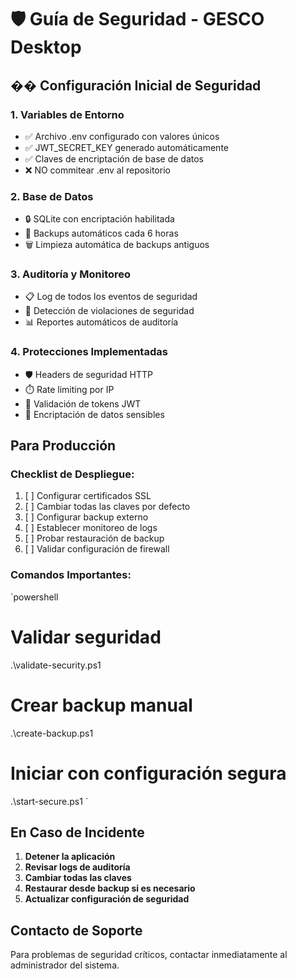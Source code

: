 ﻿# 🛡️ Guía de Seguridad - GESCO Desktop

## �� Configuración Inicial de Seguridad

### 1. Variables de Entorno
- ✅ Archivo .env configurado con valores únicos
- ✅ JWT_SECRET_KEY generado automáticamente
- ✅ Claves de encriptación de base de datos
- ❌ NO commitear .env al repositorio

### 2. Base de Datos
- 🔒 SQLite con encriptación habilitada
- 💾 Backups automáticos cada 6 horas
- 🗑️ Limpieza automática de backups antiguos

### 3. Auditoría y Monitoreo
- 📋 Log de todos los eventos de seguridad
- 🚨 Detección de violaciones de seguridad
- 📊 Reportes automáticos de auditoría

### 4. Protecciones Implementadas
- 🛡️ Headers de seguridad HTTP
- ⏱️ Rate limiting por IP
- 🔑 Validación de tokens JWT
- 🔐 Encriptación de datos sensibles

##  Para Producción

### Checklist de Despliegue:
1. [ ] Configurar certificados SSL
2. [ ] Cambiar todas las claves por defecto
3. [ ] Configurar backup externo
4. [ ] Establecer monitoreo de logs
5. [ ] Probar restauración de backup
6. [ ] Validar configuración de firewall

### Comandos Importantes:
`powershell
# Validar seguridad
.\validate-security.ps1

# Crear backup manual
.\create-backup.ps1

# Iniciar con configuración segura
.\start-secure.ps1
`

##  En Caso de Incidente

1. **Detener la aplicación**
2. **Revisar logs de auditoría**
3. **Cambiar todas las claves**
4. **Restaurar desde backup si es necesario**
5. **Actualizar configuración de seguridad**

##  Contacto de Soporte
Para problemas de seguridad críticos, contactar inmediatamente al administrador del sistema.
